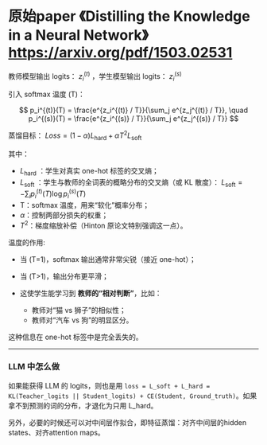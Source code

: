  
# 原始paper 《Distilling the Knowledge in a Neural Network》 https://arxiv.org/pdf/1503.02531

教师模型输出 logits： $z_i^{(t)}$ ，学生模型输出 logits： $z_i^{(s)}$

引入 softmax 温度 (T)：

$$
p_i^{(t)}(T) = \frac{e^{z_i^{(t)} / T}}{\sum_j e^{z_j^{(t)} / T}}, \quad
p_i^{(s)}(T) = \frac{e^{z_i^{(s)} / T}}{\sum_j e^{z_j^{(s)} / T}}
$$

蒸馏目标： $Loss = (1-\alpha) L_{\text{hard}} + \alpha T^2 L_{\text{soft}}$

其中：

* $L_{\text{hard}}$ ：学生对真实 one-hot 标签的交叉熵；
* $L_{\text{soft}}$ ：学生与教师的全词表的概略分布的交叉熵（或 KL 散度）： $L_{\text{soft}} = - \sum_i p_i^{(t)}(T) \log p_i^{(s)}(T)$
* T：softmax 温度，用来“软化”概率分布；
* $\alpha$：控制两部分损失的权重；
* $T^2$：梯度缩放补偿（Hinton 原论文特别强调这一点）。

温度的作用:

* 当 (T=1)，softmax 输出通常非常尖锐（接近 one-hot）；
* 当 (T>1)，输出分布更平滑；
* 这使学生能学习到 **教师的“相对判断”**，比如：

  * 教师对“猫 vs 狮子”的相似性；
  * 教师对“汽车 vs 狗”的明显区分。

这种信息在 one-hot 标签中是完全丢失的。
 
---

### LLM 中怎么做

如果能获得 LLM 的 logits，则也是用 `loss = L_soft + L_hard = KL(Teacher_logits || Student_logits) + CE(Student, Ground_truth)`。如果拿不到预测的词的分布，才退化为只用 L_hard。

另外，必要的时候还可以对中间层作拟合，即特征蒸馏：对齐中间层的hidden states、对齐attention maps。


